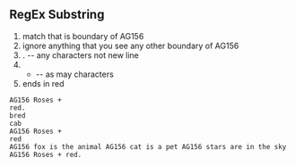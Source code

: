 ## RegEx Substring

1. match that is boundary of AG156
2. ignore anything that you see any other boundary of AG156
3. . -- any characters not new line 
4. * -- as may characters
5. ends in red

```
AG156 Roses + 
red.
bred
cab
AG156 Roses +
red
AG156 fox is the animal AG156 cat is a pet AG156 stars are in the sky AG156 Roses + red.
```
